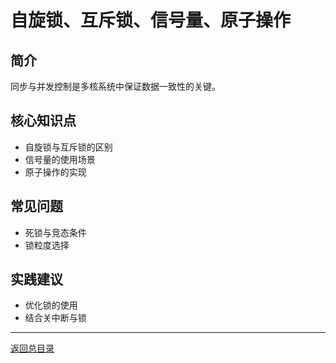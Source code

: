 # 自旋锁、互斥锁、信号量、原子操作

## 简介
同步与并发控制是多核系统中保证数据一致性的关键。

## 核心知识点
- 自旋锁与互斥锁的区别
- 信号量的使用场景
- 原子操作的实现

## 常见问题
- 死锁与竞态条件
- 锁粒度选择

## 实践建议
- 优化锁的使用
- 结合关中断与锁

---

[返回总目录](README.md)
